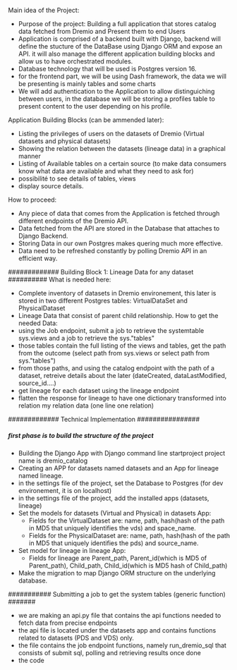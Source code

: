 Main idea of the Project:
- Purpose of the project: Building a full application that stores catalog data fetched from Dremio and Present them to end Users
- Application is comprised of a backend built with Django, backend will define the stucture of the DataBase using Django ORM and expose an API. it will also manage the different application building blocks and allow us to have orchestrated modules.
- Database technology that will be used is Postgres version 16.
- for the frontend part, we will be using Dash framework, the data we will be presenting is mainly tables and some charts
- We will add authentication to the Application to allow distinguiching between users, in the database we will be storing a profiles table to present content to the user depending on his profile.


Application Building Blocks (can be ammended later):
- Listing the privileges of users on the datasets of Dremio (Virtual datasets and physical datasets)
- Showing the relation between the datasets (lineage data) in a graphical manner
- Listing of Available tables on a certain source (to make data consumers know what data are available and what they need to ask for)
- possibilité to see details of tables, views
- display source details.

How to proceed:
- Any piece of data that comes from the Application is fetched through different endpoints of the Dremio API.
- Data fetched from the API are stored in the Database that attaches to Django Backend.
- Storing Data in our own Postgres makes quering much more effective.
- Data need to be refreshed constantly by polling Dremio API in an efficient way.


############# Building Block 1: Lineage Data for any dataset ##########
What is needed here:
* Complete inventory of datasets in Dremio environement, this later is stored in two different Postgres tables: VirtualDataSet and PhysicalDataset
* Lineage Data that consist of parent child relationship.
How to get the needed Data:
* using the Job endpoint, submit a job to retrieve the systemtable sys.views and a job to retrieve the sys."tables" 
* those tables contain the full listing of the views and tables, get the path from the outcome (select path from sys.views or select path from sys."tables")
* from those paths, and using the catalog endpoint with the path of a dataset, retreive details about the later (dateCreated, dataLastModified, source_id....)
* get lineage for each dataset using the lineage endpoint
* flatten the response for lineage to have one dictionary transformed into relation my relation data (one line one relation)

############# Technical Implementation ################
##### first phase is to build the structure of the project ####
- Building the Django App with Django command line startproject project name is dremio_catalog
- Creating an APP for datasets named datasets and an App for lineage named lineage.
- in the settings file of the project, set the Database to Postgres (for dev environement, it is on localhost)
- in the settings file of the project, add the installed apps (datasets, lineage)
- Set the models for datasets (Virtual and Physical) in datasets App:
    * Fields for the VirtualDataset are: name, path, hash(hash of the path in MD5 that uniquely identifies the vds) and space_name.
    * Fields for the PhysicalDataset are: name, path, hash(hash of the path in MD5 that uniquely identifies the pds) and source_name.
- Set model for lineage in lineage App:
    * Fields for lineage are Parent_path, Parent_id(which is MD5 of Parent_path), Child_path, Child_id(which is MD5 hash of Child_path)
- Make the migration to map Django ORM structure on the underlying database.

########### Submitting a job to get the system tables (generic function) #######
- we are making an api.py file that contains the api functions needed to fetch data from precise endpoints
- the api file is located under the datasets app and contains functions related to datasets (PDS and VDS) only.
- the file contains the job endpoint functions, namely run_dremio_sql that consists of submit sql, polling and retrieving results once done
- the code 
